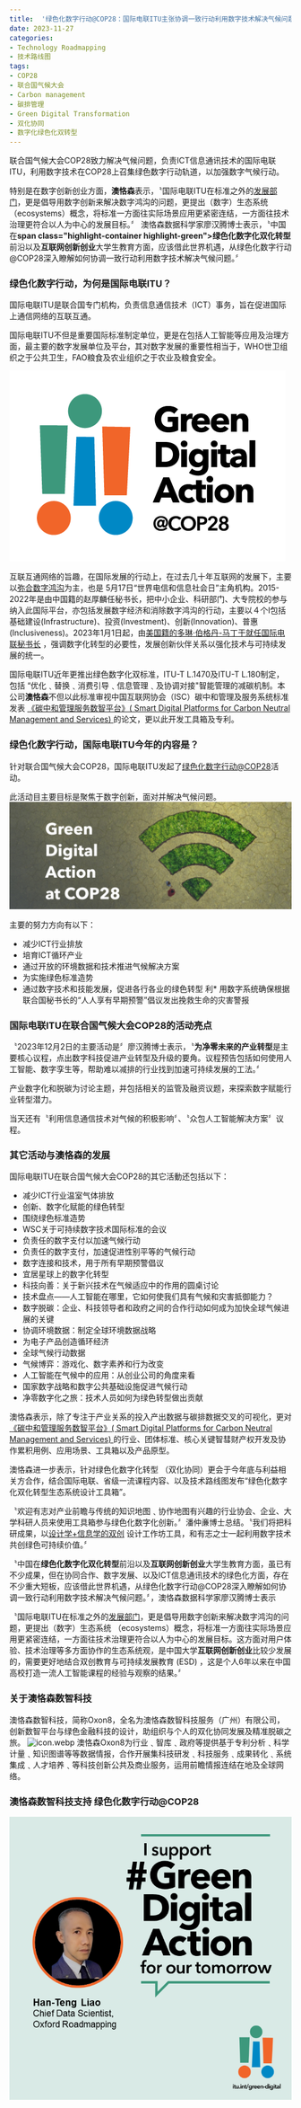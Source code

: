 ```yaml
---
title:  '绿色化数字行动@COP28：国际电联ITU主张协调一致行动利用数字技术解决气候问题'
date: 2023-11-27
categories:
- Technology Roadmapping
- 技术路线图
tags:
- COP28
- 联合国气候大会
- Carbon management
- 碳排管理
- Green Digital Transformation
- 双化协同
- 数字化绿色化双转型
---
```


联合国气候大会COP28致力解决气候问题，负责ICT信息通讯技术的国际电联ITU，利用数字技术在COP28上召集绿色数字行动轨道，以加强数字气候行动。

特别是在数字创新创业方面，**澳恪森**表示，〝国际电联ITU在标准之外的[发展部门](https://www.itu.int/en/ITU-D/Pages/default.aspx)，更是倡导用数字创新来解决数字鸿沟的问题，更提出（数字）生态系统 （ecosystems）概念，将标准一方面往实际场景应用更紧密连结，一方面往技术治理更符合以人为中心的发展目标。〞
澳恪森数据科学家廖汉腾博士表示，〝中国在**span class="highlight-container highlight-green"><span class="highlight">绿色化</span></span><span class="highlight-container highlight-yellow"><span class="highlight">数字化</span></span>双化转型**前沿以及**互联网创新创业**大学生教育方面，应该借此世界机遇，从绿色化数字行动@COP28深入瞭解如何协调一致行动利用数字技术解决气候问题。〞

<!--more-->

### 绿色化数字行动，为何是国际电联ITU？

国际电联ITU是联合国专门机构，负责信息通信技术（ICT）事务，旨在促进国际上通信网络的互联互通。

国际电联ITU不但是重要国际标准制定单位，更是在包括人工智能等应用及治理方面，最主要的数字发展单位及平台，其对数字发展的重要性相当于，WHO世卫组织之于公共卫生，FAO粮食及农业组织之于农业及粮食安全。

![Green_digital_logo_Horizontal_-_Colour.png](Green_digital_logo_Horizontal_-_Colour.png)

互联互通网络的旨趣，在国际发展的行动上，在过去几十年互联网的发展下，主要以[弥合数字鸿沟](https://news.un.org/zh/story/2023/06/1118622)为主，也是 5月17日“世界电信和信息社会日”主角机构。2015-2022年是由中国籍的赵厚麟任秘书长，把中小企业、科研部门、大专院校的参与纳入此国际平台，亦包括发展数字经济和消除数字鸿沟的行动，主要以４个I包括基础建设(Infrastructure)、投资(Investment)、创新(Innovation)、普惠(Inclusiveness)。2023年1月1日起，由[美国籍的多琳·伯格丹-马丁于就任国际电联秘书长](https://www.itu.int/zh/osg//default.aspx)
，强调数字化转型的必要性，发展创新伙伴关系以强化技术与可持续发展的统一。

国际电联ITU近年更推出绿色数字化双标准，ITU-T L.1470及ITU-T L.180制定，包括 “优化﹑替换﹑消费引导﹑信息管理﹑及协调对接"智能管理的减碳机制。本公司**澳恪森**不但以此标准审视中国互联网协会（ISC）碳中和管理及服务系统标准发表 [《碳中和管理服务数智平台》( Smart Digital Platforms for Carbon Neutral Management and Services) ](https://oxon8.netlify.app/post/2023-02-20-smart-digital-platforms-carbon-neutral-management-services/)
的论文，更以此开发工具箱及专利。

### 绿色化数字行动，国际电联ITU今年的内容是？

针对联合国气候大会COP28，国际电联ITU发起了[绿色化数字行动@COP28](https://www.itu.int/initiatives/green-digital-action-atcop28/)活动。

此活动目主要目标是聚焦于数字创新，面对并解决气候问题。
![featured](featured.jpg)

主要的努力方向有以下：

* 减少ICT行业排放
* 培育ICT循环产业
* 通过开放的环境数据和技术推进气候解决方案
* 为实施绿色标准造势
* 通过数字技术和技能发展，促进各行各业的绿色转型
利* 用数字系统确保根据联合国秘书长的“人人享有早期预警”倡议发出挽救生命的灾害警报


### 国际电联ITU在联合国气候大会COP28的活动亮点

〝2023年12月2日的主要活动是〞廖汉腾博士表示，〝**为净零未来的产业转型**是主要核心议程，点出数字科技促进产业转型及升级的要角。议程预告包括如何使用人工智能、数字孪生等，帮助难以减排的行业找到加速可持续发展的工法。〞

产业数字化和脱碳为讨论主题，并包括相关的监管及融资议题，来探索数字赋能行业转型潜力。

当天还有〝利用信息通信技术对气候的积极影响〞、〝众包人工智能解决方案〞议程。

### 其它活动与澳恪森的发展

国际电联ITU在联合国气候大会COP28的其它活動还包括以下：

* 减少ICT行业温室气体排放
* 创新、数字化赋能的绿色转型
* 围绕绿色标准造势
* WSC关于可持续数字技术国际标准的会议
* 负责任的数字支付以加速气候行动
* 负责任的数字支付，加速促进性别平等的气候行动
* 数字连接和技术，用于所有早期预警倡议
* 宜居星球上的数字化转型
* 科技向善：关于新兴技术在气候适应中的作用的圆桌讨论
* 技术盘点——人工智能在哪里，它如何使我们具有气候和灾害抵御能力？
* 数字脱碳：企业、科技领导者和政府之间的合作行动如何成为加快全球气候进展的关键
* 协调环境数据：制定全球环境数据战略
* 为电子产品创造循环经济
* 全球气候行动数据
* 气候博弈：游戏化、数字素养和行为改变
* 人工智能在气候中的应用：从创业公司的角度来看
* 国家数字战略和数字公共基础设施促进气候行动
* 净零数字化之旅：技术人员如何为绿色转型做出贡献

澳恪森表示，除了专注于产业关系的投入产出数据与碳排数据交叉的可视化，更对[《碳中和管理服务数智平台》( Smart Digital Platforms for Carbon Neutral Management and Services) ](https://oxon8.netlify.app/post/2023-02-20-smart-digital-platforms-carbon-neutral-management-services/)
的行业、团体标准、核心关键智彗财产权开发及协作累积用例、应用场景、工具箱以及产品原型。

澳恪森进一步表示，针对绿色化数字化转型 （双化协同）更会于今年底与利益相关方合作，结合国际电联、省级一流课程内容、以及技术路线图发布“绿色化数字化双化转型生态系统设计工具箱”。

〝欢迎有志对产业前瞻与传统的知识地图﹑协作地图有兴趣的行业协会、企业、大学科研人员来使用工具箱参与<span class="highlight-container highlight-green"><span class="highlight">绿色化</span></span><span class="highlight-container highlight-yellow"><span class="highlight">数字化</span></span>创新。〞潘仲亷博士总结。〝我们将把科研成果，以[设计学+信息学的双创](https://oxon8.netlify.app/post/2023-03-27-design-science-plus-information-science/)
设计工作坊工具，和有志之士一起利用数字技术共创绿色可持续价值。〞

〝中国在**绿色化数字化双化转型**前沿以及**互联网创新创业**大学生教育方面，虽已有不少成果，但在协同合作、数字发展、以及ICT信息通讯技术的绿色化方面，存在不少重大短板，应该借此世界机遇，从绿色化数字行动@COP28深入瞭解如何协调一致行动利用数字技术解决气候问题。〞，澳恪森数据科学家廖汉腾博士表示

〝国际电联ITU在标准之外的[发展部门](https://www.itu.int/en/ITU-D/Pages/default.aspx)，更是倡导用数字创新来解决数字鸿沟的问题，更提出（数字）生态系统 （ecosystems）概念，将标准一方面往实际场景应用更紧密连结，一方面往技术治理更符合以人为中心的发展目标。这方面对用户体验、技术治理等多方面协作的生态系统观，是中国大学**互联网创新创业**比较少发展的，需要更好地结合双创教育与可持续发展教育 (ESD) ，这是个人6年以来在中国高校打造一流人工智能课程的经验与观察的结果。〞

### 关于澳恪森数智科技
澳恪森数智科技，简称Oxon8，全名为澳恪森数智科技服务（广州）有限公司，创新数智平台与绿色金融科技的设计，助组织与个人的双化协同发展及精准脱碳之旅。
![icon.webp](icon.webp)
澳恪森Oxon8为行业﹑智库﹑政府等提供基于专利分析﹑科学计量﹑知识图谱等等数据情报，合作开展集科技研发﹑科技服务﹑成果转化﹑系统集成﹑人才培养﹑等科技创新公共及商业服务，运用前瞻情报连结在地及全球网络。

### 澳恪森数智科技支持 绿色化数字行动@COP28

![HTL-GreenDigitalAction.png](HTL-GreenDigitalAction.png)